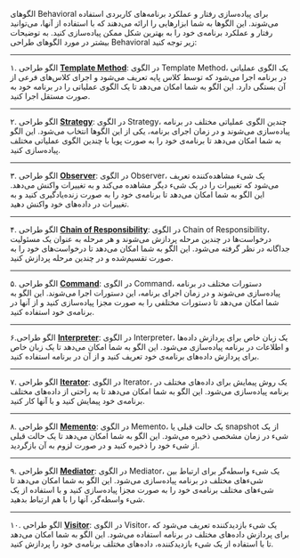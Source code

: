 الگوهای Behavioral برای پیاده‌سازی رفتار و عملکرد برنامه‌های کاربردی استفاده می‌شوند. این الگوها به شما ابزارهایی را ارائه می‌دهند که با استفاده از آنها، می‌توانید رفتار و عملکرد برنامه‌ی خود را به بهترین شکل ممکن پیاده‌سازی کنید. به توضیحات بیشتر در مورد الگوهای طراحی Behavioral زیر توجه کنید:

---
۱. الگو طراحی [**Template Method**](Behavioral/template_method.md):
در الگوی Template Method، یک الگوی عملیاتی در برنامه اجرا می‌شود که توسط کلاس پایه تعریف می‌شود و اجرای کلاس‌های فرعی از آن بستگی دارد. این الگو به شما امکان می‌دهد تا یک الگوی عملیاتی را در برنامه خود به صورت مستقل اجرا کنید.

---
۲. الگو طراحی [**Strategy**](Behavioral/strategy.md):
در الگوی Strategy، چندین الگوی عملیاتی مختلف در برنامه پیاده‌سازی می‌شوند و در زمان اجرای برنامه، یکی از این الگوها انتخاب می‌شود. این الگو به شما امکان می‌دهد تا برنامه‌ی خود را به صورت پویا با چندین الگوی عملیاتی مختلف پیاده‌سازی کنید.

---

۳. الگو طراحی [**Observer**](Behavioral/observer.md):
در الگوی Observer، یک شیء مشاهده‌کننده تعریف می‌شود که تغییرات را در یک شیء دیگر مشاهده می‌کند و به تغییرات واکنش می‌دهد. این الگو به شما امکان می‌دهد تا برنامه‌ی خود را به صورت زنده‌یادگیری کنید و به تغییرات در داده‌های خود واکنش دهید.

---

۴. الگو طراحی [**Chain of Responsibility**](Behavioral/chain_of_responsibility.md):
در الگوی Chain of Responsibility، درخواست‌ها در چندین مرحله پردازش می‌شوند و هر مرحله به عنوان یک مسئولیت جداگانه در نظر گرفته می‌شود. این الگو به شما امکان می‌دهد تا درخواست‌های خود را به صورت تقسیم‌شده و در چندین مرحله پردازش کنید.

---

۵. الگو طراحی [**Command**](Behavioral/command.md):
در الگوی Command، دستورات مختلف در برنامه پیاده‌سازی می‌شوند و در زمان اجرای برنامه، این دستورات اجرا می‌شوند. این الگو به شما امکان می‌دهد تا دستورات مختلفی را به صورت مجزا پیاده‌سازی کنید و از آنها در برنامه‌ی خود استفاده کنید.

---

۶.الگو طراحی [**Interpreter**](Behavioral/interpreter.md):
در الگوی Interpreter، یک زبان خاص برای پردازش داده‌ها و اطلاعات در برنامه پیاده‌سازی می‌شود. این الگو به شما امکان می‌دهد تا یک زبان خاص برای پردازش داده‌های برنامه‌ی خود تعریف کنید و از آن در برنامه استفاده کنید.

---

۷. الگو طراحی [**Iterator**](Behavioral/iterator.md):
در الگوی Iterator، یک روش پیمایش برای داده‌های مختلف در برنامه پیاده‌سازی می‌شود. این الگو به شما امکان می‌دهد تا به راحتی از داده‌های مختلف برنامه‌ی خود پیمایش کنید و با آنها کار کنید.

---

۸. الگو طراحی [**Memento**](Behavioral/memento.md):
در الگوی Memento، یک حالت قبلی یا snapshot از یک شیء در زمان مشخصی ذخیره می‌شود. این الگو به شما امکان می‌دهد تا یک حالت قبلی از شیء خود را ذخیره کنید و در صورت لزوم به آن بازگردید.

---

۹. الگو طراحی [**Mediator**](Behavioral/mediator.md):
در الگوی Mediator، یک شیء واسطه‌گر برای ارتباط بین شیء‌های مختلف در برنامه پیاده‌سازی می‌شود. این الگو به شما امکان می‌دهد تا شیء‌های مختلف برنامه‌ی خود را به صورت مجزا پیاده‌سازی کنید و با استفاده از یک شیء واسطه‌گر، آنها را با هم ارتباط بدهید.

---

۱۰. الگو طراحی [**Visitor**](Behavioral/visitor.md):
در الگوی Visitor، یک شیء بازدیدکننده تعریف می‌شود که برای پردازش داده‌های مختلف در برنامه استفاده می‌شود. این الگو به شما امکان می‌دهد تا با استفاده از یک شیء بازدیدکننده، داده‌های مختلف برنامه‌ی خود را پردازش کنید.
